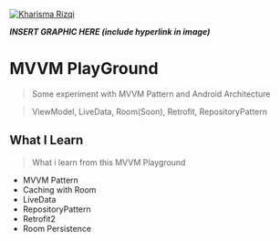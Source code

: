 <a href="https://www.youtube.com/channel/UCyJa5OJG7GSrWJjizFBn32g/"><img src="https://avatars3.githubusercontent.com/u/46817854?s=460&u=e36c01bb017937f109761a424d866c39bf694544&v=4" title="Kharisma Rizqi" alt="Kharisma Rizqi"></a>

<!-- [![FVCproductions](https://avatars1.githubusercontent.com/u/4284691?v=3&s=200)](http://fvcproductions.com) -->

***INSERT GRAPHIC HERE (include hyperlink in image)***

# MVVM PlayGround

> Some experiment with MVVM Pattern and Android Architecture

> ViewModel, LiveData, Room(Soon), Retrofit, RepositoryPattern

## What I Learn

> What i learn from this MVVM Playground

- MVVM Pattern
- Caching with Room
- LiveData
- RepositoryPattern
- Retrofit2
- Room Persistence
